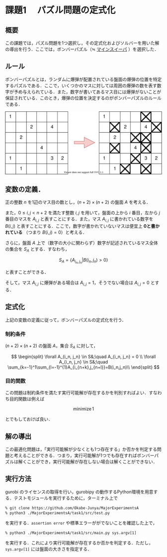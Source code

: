 # 課題1　 パズル問題の定式化

## 概要

この課題では，パズル問題を1つ選択し，その定式化およびソルバーを用いた解の導出を行う．ここでは，ボンバーパズル（≒ [マインスイーパ](https://en.wikipedia.org/wiki/Minesweeper_(video_game)) ）を選択した．

## ルール

ボンバーパズルとは，ランダムに爆弾が配置されている盤面の爆弾の位置を特定するパズルである．ここで，いくつかのマスに対しては周囲の爆弾の数を表す数字が予め与えられている．また，数字が書いてあるマス目には爆弾がないことが保証されている．このとき，爆弾の位置を決定するのがボンバーパズルのルールである．

![ボンバーパズルのイメージ図](./draft/fig/bomber_puzzle.svg)

## 変数の定義．

正の整数 $n$ を1辺のマス目の数とし，$(n + 2)\times (n + 2)$ の盤面 $A$ を考える．

また，$0\leq i,j < n+2$ を満たす整数 $i,j$ を用いて，盤面の上から $i$ 番目，左から $j$ 番目のマスを $A_{i, j}$ と表すことにする．また，マス $A_{i,j}$ に書かれている数字を $B(i,j)$ と表すことにする．ここで，数字が書かれていないマスは便宜上 **0と書かれている** （つまり $B({i,j})=0$）と考える．

さらに，盤面 $A$ 上で（数字の大小に関わらず）数字が記述されているマス全体の集合を $S_A$ とする．すなわち，

$$
S_A = \{A_{i_n,j_n}|B(i_n,j_n)>0\}
$$

と表すことができる．

そして，マス $A_{i,j}$ に爆弾がある場合は $A_{i, j} = 1$，そうでない場合は $A_{i, j} = 0$ とする．
## 定式化

上記の変数の定義に従って，ボンバーパズルの定式化を行う．
### 制約条件

$(n+2)\times (n+2)$ の盤面 $A$，集合 $S_A$ に対して，

$$
\begin{split}
\forall A_{i_n, j_n} \in S&;\quad A_{i_n, j_n} = 0 \\
\forall A_{i_n, j_n} \in S&;\quad \sum_{k=-1}^1\sum_{l=-1}^{1}A_{i_{n+k},j_{n+l}}=B(i_n,j_n)\\
\end{split}
$$

### 目的関数

この問題は制約条件を満たす実行可能解が存在するかを判別すればよい．すなわち目的関数は例えば

$$
\text{minimize}\,  1
$$

とでもしておけば良い．

## 解の導出

この最適化問題は，「実行可能解が少なくとも1つ存在する」か否かを判定する問題と考えることができる．つまり，実行可能解が1つでも存在すればボンバーパズルは解くことができ，実行可能解が存在しない場合は解くことができない．

## 実行方法

gurobi のライセンスの取得を行い，gurobipy の動作するPython環境を用意する．テストモジュールを実行するために，ターミナル上で

```
% git clone https://github.com/Okabe-Junya/MajorExperimentsA
% python3 ./MajorExperimentsA/task1/src/test.py
```

を実行する．`assertion error` や標準エラーががでないことを確認した上で，


```
% python3 ./MajorExperimentsA/task1/src/main.py sys.argv[1]
```

を実行する．これにより実行可能解が存在するか否かを判定する．ただし，`sys.argv[1]` には盤面の大きさを指定する．